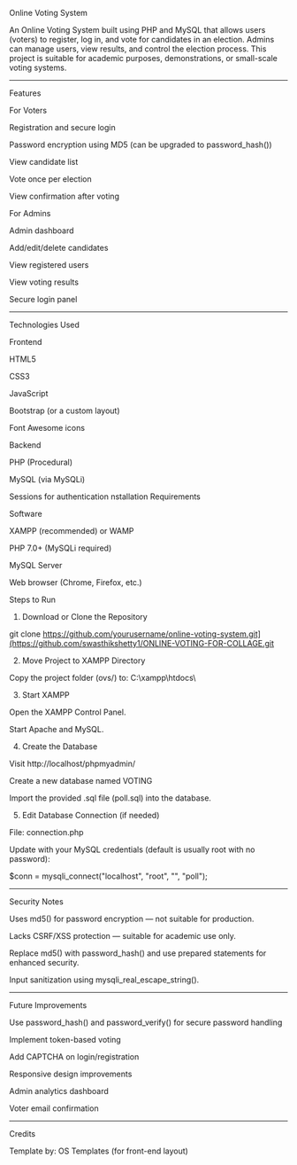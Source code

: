 
Online Voting System

An Online Voting System built using PHP and MySQL that allows users (voters) to register, log in, and vote for candidates in an election. Admins can manage users, view results, and control the election process. This project is suitable for academic purposes, demonstrations, or small-scale voting systems.


---

Features

For Voters

Registration and secure login

Password encryption using MD5 (can be upgraded to password_hash())

View candidate list

Vote once per election

View confirmation after voting


For Admins

Admin dashboard

Add/edit/delete candidates

View registered users

View voting results

Secure login panel



---

Technologies Used

Frontend

HTML5

CSS3

JavaScript

Bootstrap (or a custom layout)

Font Awesome icons


Backend

PHP (Procedural)

MySQL (via MySQLi)

Sessions for authentication
nstallation Requirements

Software

XAMPP (recommended) or WAMP

PHP 7.0+ (MySQLi required)

MySQL Server

Web browser (Chrome, Firefox, etc.)


Steps to Run

1. Download or Clone the Repository

git clone https://github.com/yourusername/online-voting-system.git](https://github.com/swasthikshetty1/ONLINE-VOTING-FOR-COLLAGE.git


2. Move Project to XAMPP Directory

Copy the project folder (ovs/) to:
C:\xampp\htdocs\



3. Start XAMPP

Open the XAMPP Control Panel.

Start Apache and MySQL.



4. Create the Database

Visit http://localhost/phpmyadmin/

Create a new database named VOTING

Import the provided .sql file (poll.sql) into the database.



5. Edit Database Connection (if needed)

File: connection.php

Update with your MySQL credentials (default is usually root with no password):

$conn = mysqli_connect("localhost", "root", "", "poll");








---

Security Notes

Uses md5() for password encryption — not suitable for production.

Lacks CSRF/XSS protection — suitable for academic use only.

Replace md5() with password_hash() and use prepared statements for enhanced security.

Input sanitization using mysqli_real_escape_string().



---

Future Improvements

Use password_hash() and password_verify() for secure password handling

Implement token-based voting

Add CAPTCHA on login/registration

Responsive design improvements

Admin analytics dashboard

Voter email confirmation



---

Credits

Template by: OS Templates (for front-end layout)



